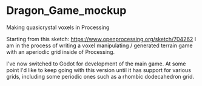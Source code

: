 # Dragon_Game_mockup
Making quasicrystal voxels in Processing

Starting from this sketch: https://www.openprocessing.org/sketch/704262 I am in the process of writing a voxel 
manipulating / generated terrain game with an aperiodic grid inside of Processing.

I've now switched to Godot for development of the main game. At some point I'd like to keep going with 
this version until it has support for various grids, including some periodic ones such as a rhombic dodecahedron
grid.
